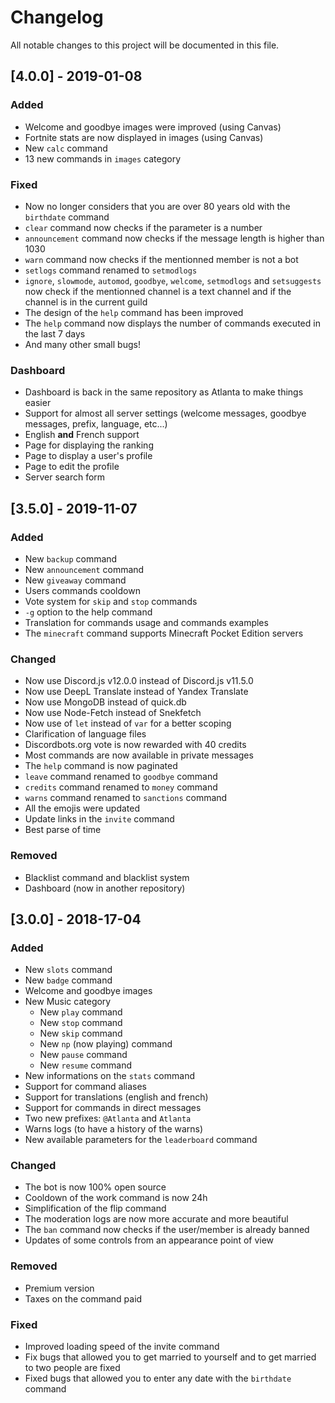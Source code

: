 # Changelog

All notable changes to this project will be documented in this file.

## [4.0.0] - 2019-01-08

### Added

*   Welcome and goodbye images were improved (using Canvas)
*   Fortnite stats are now displayed in images (using Canvas)
*   New `calc` command
*   13 new commands in `images` category

### Fixed

*   Now no longer considers that you are over 80 years old with the `birthdate` command
*   `clear` command now checks if the parameter is a number
*   `announcement` command now checks if the message length is higher than 1030
*   `warn` command now checks if the mentionned member is not a bot
*   `setlogs` command renamed to `setmodlogs`
*   `ignore`, `slowmode`, `automod`, `goodbye`, `welcome`, `setmodlogs` and `setsuggests` now check if the mentionned channel is a text channel and if the channel is in the current guild
*   The design of the `help` command has been improved
*   The `help` command now displays the number of commands executed in the last 7 days
*   And many other small bugs!

### Dashboard

*   Dashboard is back in the same repository as Atlanta to make things easier
*   Support for almost all server settings (welcome messages, goodbye messages, prefix, language, etc...)
*   English **and** French support
*   Page for displaying the ranking
*   Page to display a user's profile
*   Page to edit the profile
*   Server search form

## [3.5.0] - 2019-11-07

### Added

*   New `backup` command
*   New `announcement` command
*   New `giveaway` command
*   Users commands cooldown
*   Vote system for `skip` and `stop` commands
*   `-g` option to the help command
*   Translation for commands usage and commands examples
*   The `minecraft` command supports Minecraft Pocket Edition servers

### Changed

*   Now use Discord.js v12.0.0 instead of Discord.js v11.5.0
*   Now use DeepL Translate instead of Yandex Translate
*   Now use MongoDB instead of quick.db
*   Now use Node-Fetch instead of Snekfetch
*   Now use of `let` instead of `var` for a better scoping
*   Clarification of language files
*   Discordbots.org vote is now rewarded with 40 credits
*   Most commands are now available in private messages
*   The `help` command is now paginated
*   `leave` command renamed to `goodbye` command
*   `credits` command renamed to `money` command
*   `warns` command renamed to `sanctions` command
*   All the emojis were updated
*   Update links in the `invite` command
*   Best parse of time

### Removed

*   Blacklist command and blacklist system
*   Dashboard (now in another repository)

## [3.0.0] - 2018-17-04

### Added

*   New `slots` command
*   New `badge` command
*   Welcome and goodbye images
*   New Music category
    * New `play` command
    * New `stop` command
    * New `skip` command
    * New `np` (now playing) command
    * New `pause` command
    * New `resume` command
*   New informations on the `stats` command
*   Support for command aliases
*   Support for translations (english and french)
*   Support for commands in direct messages
*   Two new prefixes: `@Atlanta` and `Atlanta`
*   Warns logs (to have a history of the warns)
*   New available parameters for the `leaderboard` command

### Changed

*   The bot is now 100% open source
*   Cooldown of the work command is now 24h
*   Simplification of the flip command
*   The moderation logs are now more accurate and more beautiful
*   The `ban` command now checks if the user/member is already banned
*   Updates of some controls from an appearance point of view

### Removed

*   Premium version
*   Taxes on the command paid

### Fixed

*   Improved loading speed of the invite command
*   Fix bugs that allowed you to get married to yourself and to get married to two people are fixed
*   Fixed bugs that allowed you to enter any date with the `birthdate` command

